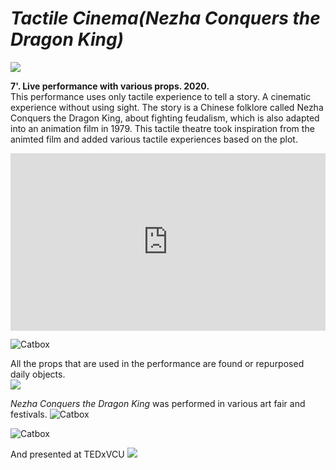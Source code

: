 # ***Tactile Cinema(Nezha Conquers the Dragon King)*** 
![](https://files.catbox.moe/vztcrw.png)

**7'. Live performance with various props. 2020.**  
This performance uses only tactile experience to tell a story. A cinematic experience without using sight. The story is a Chinese folklore called Nezha Conquers the Dragon King, about fighting feudalism, which is also adapted into an animation film in 1979. This tactile theatre took inspiration from the animted film and added various tactile experiences based on the plot.

<div style="padding:56.25% 0 0 0;position:relative;"><iframe src="https://player.vimeo.com/video/486329391?h=dc0cfd12d0" style="position:absolute;top:0;left:0;width:100%;height:100%;" frameborder="0" allow="autoplay; fullscreen; picture-in-picture" allowfullscreen></iframe></div>

![Catbox](https://files.catbox.moe/kzuben.png)

All the props that are used in the performance are found or repurposed daily objects.   
![](https://files.catbox.moe/40ntoo.gif)


_Nezha Conquers the Dragon King_ was performed in various art fair and festivals.
![Catbox](https://files.catbox.moe/d57rx8.png)

![Catbox](https://files.catbox.moe/scszd3.png)



And presented at TEDxVCU
![](https://files.catbox.moe/7vewdh.jpeg)